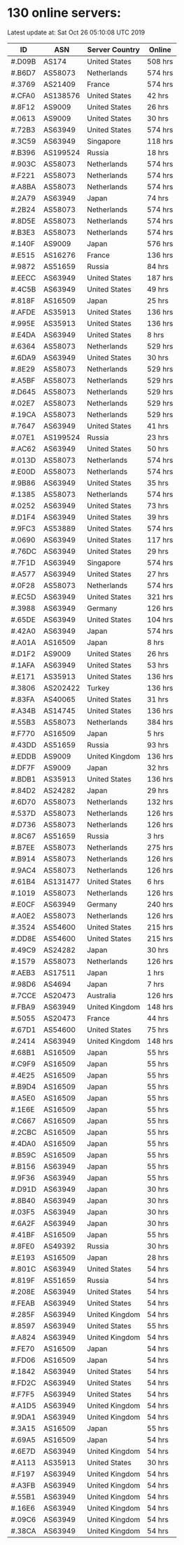 # 130 online servers:

Latest update at: Sat Oct 26 05:10:08 UTC 2019

| ID | ASN | Server Country | Online |
| -- | --- | -------------- | ------ |
| #.D09B | AS174 | United States | 508 hrs |
| #.B6D7 | AS58073 | Netherlands | 574 hrs |
| #.3769 | AS21409 | France | 574 hrs |
| #.CFA0 | AS138576 | United States | 42 hrs |
| #.8F12 | AS9009 | United States | 26 hrs |
| #.0613 | AS9009 | United States | 30 hrs |
| #.72B3 | AS63949 | United States | 574 hrs |
| #.3C59 | AS63949 | Singapore | 118 hrs |
| #.B396 | AS199524 | Russia | 18 hrs |
| #.903C | AS58073 | Netherlands | 574 hrs |
| #.F221 | AS58073 | Netherlands | 574 hrs |
| #.A8BA | AS58073 | Netherlands | 574 hrs |
| #.2A79 | AS63949 | Japan | 74 hrs |
| #.2B24 | AS58073 | Netherlands | 574 hrs |
| #.8D5E | AS58073 | Netherlands | 574 hrs |
| #.B3E3 | AS58073 | Netherlands | 574 hrs |
| #.140F | AS9009 | Japan | 576 hrs |
| #.E515 | AS16276 | France | 136 hrs |
| #.9872 | AS51659 | Russia | 84 hrs |
| #.EECC | AS63949 | United States | 187 hrs |
| #.4C5B | AS63949 | United States | 49 hrs |
| #.818F | AS16509 | Japan | 25 hrs |
| #.AFDE | AS35913 | United States | 136 hrs |
| #.995E | AS35913 | United States | 136 hrs |
| #.E4DA | AS63949 | United States | 8 hrs |
| #.6364 | AS58073 | Netherlands | 529 hrs |
| #.6DA9 | AS63949 | United States | 30 hrs |
| #.8E29 | AS58073 | Netherlands | 529 hrs |
| #.A5BF | AS58073 | Netherlands | 529 hrs |
| #.D645 | AS58073 | Netherlands | 529 hrs |
| #.02E7 | AS58073 | Netherlands | 529 hrs |
| #.19CA | AS58073 | Netherlands | 529 hrs |
| #.7647 | AS63949 | United States | 41 hrs |
| #.07E1 | AS199524 | Russia | 23 hrs |
| #.AC62 | AS63949 | United States | 50 hrs |
| #.013D | AS58073 | Netherlands | 574 hrs |
| #.E00D | AS58073 | Netherlands | 574 hrs |
| #.9B86 | AS63949 | United States | 35 hrs |
| #.1385 | AS58073 | Netherlands | 574 hrs |
| #.0252 | AS63949 | United States | 73 hrs |
| #.D1F4 | AS63949 | United States | 39 hrs |
| #.9FC3 | AS53889 | United States | 574 hrs |
| #.0690 | AS63949 | United States | 117 hrs |
| #.76DC | AS63949 | United States | 29 hrs |
| #.7F1D | AS63949 | Singapore | 574 hrs |
| #.A577 | AS63949 | United States | 27 hrs |
| #.0F28 | AS58073 | Netherlands | 574 hrs |
| #.EC5D | AS63949 | United States | 321 hrs |
| #.3988 | AS63949 | Germany | 126 hrs |
| #.65DE | AS63949 | United States | 104 hrs |
| #.42A0 | AS63949 | Japan | 574 hrs |
| #.A01A | AS16509 | Japan | 8 hrs |
| #.D1F2 | AS9009 | United States | 26 hrs |
| #.1AFA | AS63949 | United States | 53 hrs |
| #.E171 | AS35913 | United States | 136 hrs |
| #.3806 | AS202422 | Turkey | 136 hrs |
| #.83FA | AS40065 | United States | 31 hrs |
| #.A34B | AS14745 | United States | 136 hrs |
| #.55B3 | AS58073 | Netherlands | 384 hrs |
| #.F770 | AS16509 | Japan | 5 hrs |
| #.43DD | AS51659 | Russia | 93 hrs |
| #.EDDB | AS9009 | United Kingdom | 136 hrs |
| #.DF7F | AS9009 | Japan | 32 hrs |
| #.BDB1 | AS35913 | United States | 136 hrs |
| #.84D2 | AS24282 | Japan | 29 hrs |
| #.6D70 | AS58073 | Netherlands | 132 hrs |
| #.537D | AS58073 | Netherlands | 126 hrs |
| #.D736 | AS58073 | Netherlands | 126 hrs |
| #.8C67 | AS51659 | Russia | 3 hrs |
| #.B7EE | AS58073 | Netherlands | 275 hrs |
| #.B914 | AS58073 | Netherlands | 126 hrs |
| #.9AC4 | AS58073 | Netherlands | 126 hrs |
| #.61B4 | AS131477 | United States | 6 hrs |
| #.1019 | AS58073 | Netherlands | 126 hrs |
| #.E0CF | AS63949 | Germany | 240 hrs |
| #.A0E2 | AS58073 | Netherlands | 126 hrs |
| #.3524 | AS54600 | United States | 215 hrs |
| #.DD8E | AS54600 | United States | 215 hrs |
| #.49C9 | AS24282 | Japan | 30 hrs |
| #.1579 | AS58073 | Netherlands | 126 hrs |
| #.AEB3 | AS17511 | Japan | 1 hrs |
| #.98D6 | AS4694 | Japan | 7 hrs |
| #.7CCE | AS20473 | Australia | 126 hrs |
| #.FBA9 | AS63949 | United Kingdom | 148 hrs |
| #.5055 | AS20473 | France | 44 hrs |
| #.67D1 | AS54600 | United States | 75 hrs |
| #.2414 | AS63949 | United Kingdom | 148 hrs |
| #.68B1 | AS16509 | Japan | 55 hrs |
| #.C9F9 | AS16509 | Japan | 55 hrs |
| #.4E25 | AS16509 | Japan | 55 hrs |
| #.B9D4 | AS16509 | Japan | 55 hrs |
| #.A5E0 | AS16509 | Japan | 55 hrs |
| #.1E6E | AS16509 | Japan | 55 hrs |
| #.C667 | AS16509 | Japan | 55 hrs |
| #.2CBC | AS16509 | Japan | 55 hrs |
| #.4DA0 | AS16509 | Japan | 55 hrs |
| #.B59C | AS16509 | Japan | 55 hrs |
| #.B156 | AS63949 | Japan | 55 hrs |
| #.9F36 | AS63949 | Japan | 55 hrs |
| #.D91D | AS63949 | Japan | 30 hrs |
| #.8B40 | AS63949 | Japan | 30 hrs |
| #.03F5 | AS63949 | Japan | 30 hrs |
| #.6A2F | AS63949 | Japan | 30 hrs |
| #.41BF | AS16509 | Japan | 55 hrs |
| #.8FE0 | AS49392 | Russia | 30 hrs |
| #.E193 | AS16509 | Japan | 28 hrs |
| #.801C | AS63949 | United States | 54 hrs |
| #.819F | AS51659 | Russia | 54 hrs |
| #.208E | AS63949 | United States | 54 hrs |
| #.FEAB | AS63949 | United States | 54 hrs |
| #.285F | AS63949 | United Kingdom | 54 hrs |
| #.8597 | AS63949 | United States | 55 hrs |
| #.A824 | AS63949 | United Kingdom | 54 hrs |
| #.FE70 | AS16509 | Japan | 54 hrs |
| #.FD06 | AS16509 | Japan | 54 hrs |
| #.1842 | AS63949 | United States | 54 hrs |
| #.FD2C | AS63949 | United States | 54 hrs |
| #.F7F5 | AS63949 | United States | 54 hrs |
| #.A1D5 | AS63949 | United Kingdom | 54 hrs |
| #.9DA1 | AS63949 | United Kingdom | 54 hrs |
| #.3A15 | AS16509 | Japan | 55 hrs |
| #.69A5 | AS16509 | Japan | 54 hrs |
| #.6E7D | AS63949 | United Kingdom | 54 hrs |
| #.A113 | AS35913 | United States | 30 hrs |
| #.F197 | AS63949 | United Kingdom | 54 hrs |
| #.A3FB | AS63949 | United Kingdom | 54 hrs |
| #.55B1 | AS63949 | United Kingdom | 54 hrs |
| #.16E6 | AS63949 | United Kingdom | 54 hrs |
| #.09C6 | AS63949 | United Kingdom | 54 hrs |
| #.38CA | AS63949 | United Kingdom | 54 hrs |

